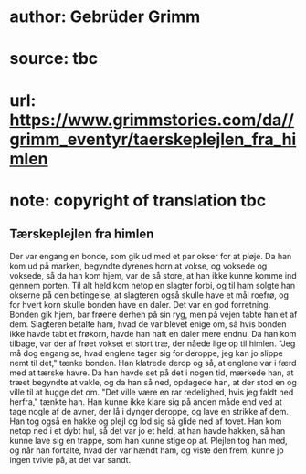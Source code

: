 # author: Gebrüder Grimm
# source: tbc
# url: https://www.grimmstories.com/da//grimm_eventyr/taerskeplejlen_fra_himlen
# note: copyright of translation tbc

## Tærskeplejlen fra himlen 

Der var engang en bonde, som gik ud med et par okser for at pløje. Da
han kom ud på marken, begyndte dyrenes horn at vokse, og voksede og
voksede, så da han kom hjem, var de så store, at han ikke kunne komme
ind gennem porten. Til alt held kom netop en slagter forbi, og til ham
solgte han okserne på den betingelse, at slagteren også skulle have et
mål roefrø, og for hvert korn skulle bonden have en daler. Det var en
god forretning. Bonden gik hjem, bar frøene derhen på sin ryg, men på
vejen tabte han et af dem. Slagteren betalte ham, hvad de var blevet
enige om, så hvis bonden ikke havde tabt et frøkorn, havde han haft en
daler mere endnu. Da han kom tilbage, var der af frøet vokset et stort
træ, der nåede lige op til himlen. "Jeg må dog engang se, hvad englene
tager sig for deroppe, jeg kan jo slippe nemt til det," tænke bonden.
Han klatrede derop og så, at englene var i færd med at tærske havre. Da
han havde set på det i nogen tid, mærkede han, at træet begyndte at
vakle, og da han så ned, opdagede han, at der stod en og ville til at
hugge det om. "Det ville være en rar redelighed, hvis jeg faldt ned
herfra," tænkte han. Han kunne ikke klare sig på anden måde end ved at
tage nogle af de avner, der lå i dynger deroppe, og lave en strikke af
dem. Han tog også en hakke og plejl og lod sig så glide ned af tovet.
Han kom netop ned i et dybt hul, så det var jo et held, at han havde
hakken, så han kunne lave sig en trappe, som han kunne stige op af.
Plejlen tog han med, og når han fortalte, hvad der var hændt ham, og
viste den frem, kunne jo ingen tvivle på, at det var sandt.
